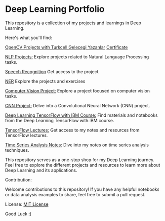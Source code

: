 # Deep Learning Portfolio

This repository is a collection of my projects and learnings in Deep Learning.

Here's what you'll find:

[OpenCV Projects with Turkcell Gelecegi Yazanlar]()   [Certificate]()

[NLP Projects:](https://github.com/Lala2398/Deep_Learning/tree/main/NLP%20Projects) Explore projects related to Natural Language Processing tasks.

[Speech Recognition](https://github.com/Lala2398/Deep_Learning/tree/main/Speech%20Recognition) Get access to the project

[NER](https://github.com/Lala2398/Deep_Learning/tree/main/NER) Explore the projects and exercises

[Computer Vision Project:](https://github.com/Lala2398/Deep_Learning/tree/main/Computer_Vision_Project) Explore a project focused on computer vision tasks.

[CNN Project:](https://github.com/Lala2398/Deep_Learning/tree/main/CNN_projects)  Delve into a Convolutional Neural Network (CNN) project.

[Deep Learning TensorFlow with IBM Course:](https://github.com/Lala2398/Deep_Learning/tree/main/DLwith_TensorFlow_IBM) Find materials and notebooks from the Deep Learning TensorFlow with IBM course.

[TensorFlow Lectures:](https://github.com/Lala2398/Deep_Learning/tree/main/TensorFlow_lectures) Get access to my notes and resources from TensorFlow lectures.

[Time Series Analysis Notes:](https://github.com/Lala2398/Deep_Learning/tree/main/TimeSeriesAnalysis) Dive into my notes on time series analysis techniques.




This repository serves as a one-stop shop for my Deep Learning journey. Feel free to explore the different projects and resources to learn more about Deep Learning and its applications.


Contribution:

Welcome contributions to this repository! If you have any helpful notebooks or data analysis examples to share, feel free to submit a pull request.

License: [MIT License](https://github.com/Lala2398/Deep_Learning/blob/main/LICENSE)

Good Luck :) 
